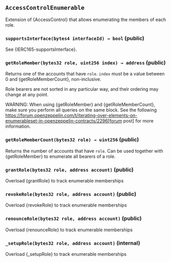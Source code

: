 ## `AccessControlEnumerable`



Extension of {AccessControl} that allows enumerating the members of each role.


### `supportsInterface(bytes4 interfaceId) → bool` (public)



See {IERC165-supportsInterface}.

### `getRoleMember(bytes32 role, uint256 index) → address` (public)



Returns one of the accounts that have `role`. `index` must be a
value between 0 and {getRoleMemberCount}, non-inclusive.

Role bearers are not sorted in any particular way, and their ordering may
change at any point.

WARNING: When using {getRoleMember} and {getRoleMemberCount}, make sure
you perform all queries on the same block. See the following
https://forum.openzeppelin.com/t/iterating-over-elements-on-enumerableset-in-openzeppelin-contracts/2296[forum post]
for more information.

### `getRoleMemberCount(bytes32 role) → uint256` (public)



Returns the number of accounts that have `role`. Can be used
together with {getRoleMember} to enumerate all bearers of a role.

### `grantRole(bytes32 role, address account)` (public)



Overload {grantRole} to track enumerable memberships

### `revokeRole(bytes32 role, address account)` (public)



Overload {revokeRole} to track enumerable memberships

### `renounceRole(bytes32 role, address account)` (public)



Overload {renounceRole} to track enumerable memberships

### `_setupRole(bytes32 role, address account)` (internal)



Overload {_setupRole} to track enumerable memberships




